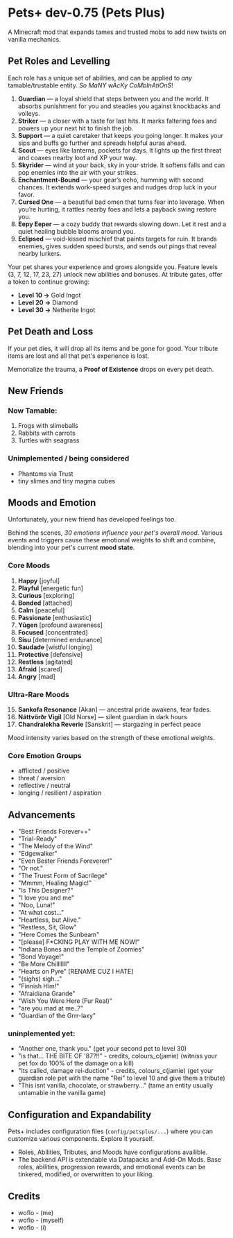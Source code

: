# Pets+ dev-0.75 (Pets Plus)
A Minecraft mod that expands tames and trusted mobs to add new twists on vanilla mechanics.


## Pet Roles and Levelling
Each role has a unique set of abilities, and can be applied to *any* tamable/trustable entity. *So MaNY wAcKy CoMbInAtiOnS*!

1. **Guardian** — a loyal shield that steps between you and the world. It absorbs punishment for you and steadies you against knockbacks and volleys.
2. **Striker** — a closer with a taste for last hits. It marks faltering foes and powers up your next hit to finish the job.
3. **Support** — a quiet caretaker that keeps you going longer. It makes your sips and buffs go further and spreads helpful auras ahead.
4. **Scout** — eyes like lanterns, pockets for days. It lights up the first threat and coaxes nearby loot and XP your way.
5. **Skyrider** — wind at your back, sky in your stride. It softens falls and can pop enemies into the air with your strikes.
6. **Enchantment-Bound** — your gear’s echo, humming with second chances. It extends work-speed surges and nudges drop luck in your favor.
7. **Cursed One** — a beautiful bad omen that turns fear into leverage. When you’re hurting, it rattles nearby foes and lets a payback swing restore you.
8. **Eepy Eeper** — a cozy buddy that rewards slowing down. Let it rest and a quiet healing bubble blooms around you.
9. **Eclipsed** — void-kissed mischief that paints targets for ruin. It brands enemies, gives sudden speed bursts, and sends out pings that reveal nearby lurkers.

Your pet shares your experience and grows alongside you. Feature levels (3, 7, 12, 17, 23, 27) unlock new abilities and bonuses. At tribute gates, offer a token to continue growing:
- **Level 10 →** Gold Ingot  
- **Level 20 →** Diamond  
- **Level 30 →** Netherite Ingot

## Pet Death and Loss
If your pet dies, it will drop all its items and be gone for good. Your tribute items are lost and all that pet's experience is lost. 

Memorialize the trauma, a **Proof of Existence** drops on every pet death.


## New Friends
### Now Tamable:
1. Frogs with slimeballs
2. Rabbits with carrots
3. Turtles with seagrass

### Unimplemented / being considered
- Phantoms via Trust
- tiny slimes and tiny magma cubes 


## Moods and Emotion
Unfortunately, your new friend has developed feelings too. 

Behind the scenes, *30 emotions influence your pet's overall mood*. Various events and triggers cause these emotional weights to shift and combine, blending into your pet's current **mood state**.
### Core Moods
1. **Happy** [joyful]
2. **Playful** [energetic fun]
3. **Curious** [exploring]
4. **Bonded** [attached]
5. **Calm** [peaceful]
6. **Passionate** [enthusiastic]
7. **Yūgen** [profound awareness]
8. **Focused** [concentrated]
9. **Sisu** [determined endurance]
10. **Saudade** [wistful longing]
11. **Protective** [defensive]
12. **Restless** [agitated]
13. **Afraid** [scared]
14. **Angry** [mad]

### Ultra-Rare Moods
15. **Sankofa Resonance** [Akan] — ancestral pride awakens, fear fades.
16. **Náttvörðr Vigil** [Old Norse] — silent guardian in dark hours
17. **Chandralekha Reverie** [Sanskrit] — stargazing in perfect peace

Mood intensity varies based on the strength of these emotional weights.
### Core Emotion Groups
- afflicted / positive
- threat / aversion
- reflective / neutral
- longing / resilient / aspiration 


## Advancements
- "Best Friends Forever++"
- "Trial-Ready"
- "The Melody of the Wind"
- "Edgewalker"
- "Even Bester Friends Foreverer!"
- "Or not."
- "The Truest Form of Sacrilege"
- "Mmmm, Healing Magic!"
- "Is This Designer?"
- "I love you and me"
- "Noo, Luna!"
- "At what cost..."
- "Heartless, but Alive."
- "Restless, Sit, Glow"
- "Here Comes the Sunbeam"
- "[please] F*CKING PLAY WITH ME NOW!"
- "Indiana Bones and the Temple of Zoomies"
- "Bond Voyage!"
- "Be More Chilllllll" 
- "Hearts on Pyre" [RENAME CUZ I HATE]
- "(sighs) sigh…"
- "Finnish Him!"
- "Afraidiana Grande"
- "Wish You Were Here (Fur Real)"
- "are you mad at me..?"
- "Guardian of the Grrr-laxy"
### uninplemented yet:
- "Another one, thank you." (get your second pet to level 30)
- "is that... THE BITE OF '87?!!" - credits, colours_c(jamie) (witniss your pet fox do 100% of the damage on a kill)
- "Its called, damage rei-duction" - credits, colours_c(jamie) (get your guardian role pet with the name "Rei" to level 10 and give them a tribute)
- "This isnt vanilla, chocolate, or strawberry..." (tame an entity usually untamable in the vanilla game)


## Configuration and Expandability
Pets+ includes configuration files (`config/petsplus/...`) where you can customize various components. Explore it yourself.
- Roles, Abilities, Tributes, and Moods have configurations availible.
- The backend API is extendable via Datapacks and Add-On Mods. Base roles, abilities, progression rewards, and emotional events can be tinkered, modified, or overwritten to your liking.


## Credits
- woflo - (me)
- woflo - (myself)
- woflo - (i)